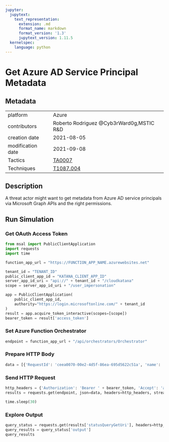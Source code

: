 ```yaml
---
jupyter:
  jupytext:
    text_representation:
      extension: .md
      format_name: markdown
      format_version: '1.3'
      jupytext_version: 1.11.5
  kernelspec:
    language: python
---
```


# Get Azure AD Service Principal Metadata


## Metadata



|                   |    |
|:------------------|:---|
| platform          | Azure |
| contributors      | Roberto Rodriguez @Cyb3rWard0g,MSTIC R&D |
| creation date     | 2021-08-05 |
| modification date | 2021-09-08 |
| Tactics           | [TA0007](https://attack.mitre.org/tactics/TA0007) |
| Techniques        | [T1087.004](https://attack.mitre.org/techniques/T1087/004) |


## Description
A threat actor might want to get metadata from Azure AD service principals via Microsoft Graph APIs and the right permissions.



## Run Simulation


### Get OAuth Access Token

```python
from msal import PublicClientApplication
import requests
import time

function_app_url = "https://FUNCTION_APP_NAME.azurewebsites.net"

tenant_id = "TENANT_ID"
public_client_app_id = "KATANA_CLIENT_APP_ID"
server_app_id_uri = "api://" + tenant_id + "/cloudkatana"
scope = server_app_id_uri + "/user_impersonation"

app = PublicClientApplication(
    public_client_app_id,
    authority="https://login.microsoftonline.com/" + tenant_id
)
result = app.acquire_token_interactive(scopes=[scope])
bearer_token = result['access_token']
```

### Set Azure Function Orchestrator

```python
endpoint = function_app_url + "/api/orchestrators/Orchestrator"
```

### Prepare HTTP Body

```python
data = [{'RequestId': 'ceea0070-00e2-4d5f-86ea-695d5622c51a', 'name': 'Get Azure AD Service Principal Metadata', 'metadata': {'creationDate': '2021-08-05', 'modificationDate': '2021-09-08', 'description': 'A threat actor might want to get metadata from Azure AD service principals via Microsoft Graph APIs and the right permissions.\n', 'contributors': ['Roberto Rodriguez @Cyb3rWard0g', 'MSTIC R&D'], 'mitreAttack': [{'technique': 'T1087.004', 'tactics': ['TA0007']}]}, 'steps': [{'schema': 'atomic', 'id': '9373e945-1046-490a-8721-f7b61c500b9d', 'name': 'Get Azure AD Service Principal Metadata', 'metadata': {'creationDate': '2021-08-05', 'modificationDate': '2021-09-08', 'description': 'A threat actor might want to get metadata from Azure AD service principals via Microsoft Graph APIs and the right permissions.\n', 'contributors': ['Roberto Rodriguez @Cyb3rWard0g', 'MSTIC R&D'], 'mitreAttack': [{'technique': 'T1087.004', 'tactics': ['TA0007']}]}, 'authorization': [{'resource': 'https://graph.microsoft.com/', 'permissionsType': 'application', 'permissions': ['Application.Read.All']}], 'execution': {'type': 'ScriptModule', 'platform': 'Azure', 'executor': 'PowerShell', 'module': {'name': 'CloudKatanaAbilities', 'version': 1.0, 'function': 'Get-CKAzADServicePrincipal'}, 'parameters': {}}, 'number': 1}]}]
```

### Send HTTP Request

```python
http_headers = {'Authorization': 'Bearer ' + bearer_token, 'Accept': 'application/json','Content-Type': 'application/json'}
results = requests.get(endpoint, json=data, headers=http_headers, stream=False).json()

time.sleep(30)
```

### Explore Output

```python
query_status = requests.get(results['statusQueryGetUri'], headers=http_headers, stream=False).json()
query_results = query_status['output']
query_results
```
